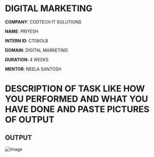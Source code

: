 # DIGITAL MARKETING

**COMPANY**:  CODTECH IT SOLUTIONS

**NAME**: PRIYESH

**INTERN ID**:  CT08OLB

**DOMAIN**:    DIGITAL MARKETING

**DURATION**:  4 WEEKS

**MENTOR**:    NEELA SANTOSH

# DESCRIPTION OF TASK LIKE HOW YOU PERFORMED AND WHAT YOU HAVE DONE AND PASTE PICTURES OF OUTPUT

## OUTPUT

![Image](https://github.com/user-attachments/assets/37d9464f-5540-4a86-87a8-2a0d8319f5e2)





